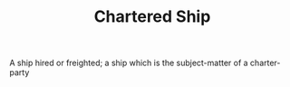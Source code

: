 ---
title: Chartered Ship
letter: C
permalink: "/definitions/bld-chartered-ship.html"
body: A ship hired or freighted; a ship which is the subject-matter of a charter-party
published_at: '2018-07-07'
source: Black's Law Dictionary 2nd Ed (1910)
layout: post
---